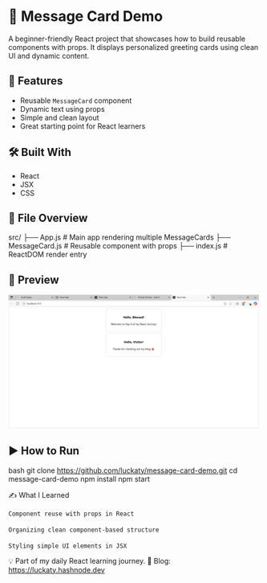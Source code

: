 # 🎉 Message Card Demo

A beginner-friendly React project that showcases how to build reusable components with props. It displays personalized greeting cards using clean UI and dynamic content.

## 🚀 Features

- Reusable `MessageCard` component
- Dynamic text using props
- Simple and clean layout
- Great starting point for React learners

## 🛠 Built With

- React
- JSX
- CSS

## 📁 File Overview

src/
├── App.js # Main app rendering multiple MessageCards
├── MessageCard.js # Reusable component with props
├── index.js # ReactDOM render entry


## 📸 Preview

<img src="screenshot.png" alt="Demo screenshot" width="500"/>

## ▶️ How to Run

bash
git clone https://github.com/luckaty/message-card-demo.git
cd message-card-demo
npm install
npm start

✍️ What I Learned

    Component reuse with props in React

    Organizing clean component-based structure

    Styling simple UI elements in JSX

💡 Part of my daily React learning journey.
📖 Blog: https://luckaty.hashnode.dev